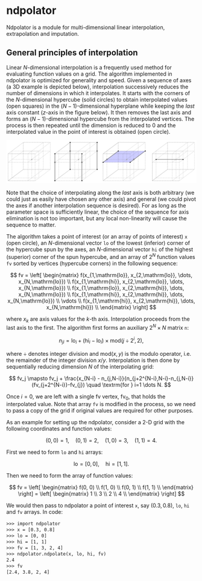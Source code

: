 # ndpolator

Ndpolator is a module for multi-dimensional linear interpolation, extrapolation and imputation.

## General principles of interpolation

Linear $N$-dimensional interpolation is a frequently used method for evaluating function values on a grid. The algorithm implemented in ndpolator is optimized for generality and speed. Given a sequence of axes (a 3D example is depicted below), interpolation successively reduces the number of dimensions in which it interpolates. It starts with the corners of the $N$-dimensional hypercube (solid circles) to obtain interpolated values (open squares) in the $(N-1)$-dimensional hyperplane while keeping the *last* axis constant ($z$-axis in the figure below). It then removes the last axis and forms an $(N-1)$-dimensional hypercube from the interpolated vertices. The process is then repeated until the dimension is reduced to 0 and the interpolated value in the point of interest is obtained (open circle).

![interpolation_3d.svg](docs/interpolation_3d.svg)

Note that the choice of interpolating along the *last* axis is both arbitrary (we could just as easily have chosen any other axis) and general (we could pivot the axes if another interpolation sequence is desired). For as long as the parameter space is sufficiently linear, the choice of the sequence for axis elimination is not too important, but any local non-linearity will cause the sequence to matter.

The algorithm takes a point of interest (or an array of points of interest) `x` (open circle), an $N$-dimensional vector `lo` of the lowest (inferior) corner of the hypercube spun by the axes, an $N$-dimensional vector `hi` of the highest (superior) corner of the spun hypercube, and an array of $2^N$ function values `fv` sorted by vertices (hypercube corners) in the following sequence:

$$ fv = \left[
\begin{matrix}
f(x_{1,\mathrm{lo}}, x_{2,\mathrm{lo}}, \dots, x_{N,\mathrm{lo}}) \\
f(x_{1,\mathrm{hi}}, x_{2,\mathrm{lo}}, \dots, x_{N,\mathrm{lo}}) \\
f(x_{1,\mathrm{lo}}, x_{2,\mathrm{hi}}, \dots, x_{N,\mathrm{lo}}) \\
f(x_{1,\mathrm{hi}}, x_{2,\mathrm{hi}}, \dots, x_{N,\mathrm{lo}}) \\
\vdots \\
f(x_{1,\mathrm{hi}}, x_{2,\mathrm{hi}}, \dots, x_{N,\mathrm{hi}}) \\
\end{matrix}
\right] $$

where $x_k$ are axis values for the $k$-th axis. Interpolation proceeds from the last axis to the first. The algorithm first forms an auxiliary $2^N \times N$ matrix `n`:

$$
n_{ji} = \mathrm{lo}_i + (\mathrm{hi}_i-\mathrm{lo}_i) \times \mathrm{mod} (j \div 2^i, 2),
$$

where $\div$ denotes integer division and $\mathrm{mod}(x, y)$ is the modulo operator, i.e. the remainder of the integer division $x/y$. Interpolation is then done by sequentially reducing dimension $N$ of the interpolating grid:

$$
fv_j \mapsto fv_j + \frac{x_{N-i} - n_{j,N-i}}{n_{j+2^{N-i},N-i}-n_{j,N-i}} (fv_{j+2^{N-i}}-fv_{j}) \quad \textrm{for } i=1 \dots N.
$$

Once $i=0$, we are left with a single fv vertex, $\mathrm{fv}_0$, that holds the interpolated value. Note that array `fv` is modified in the process, so we need to pass a copy of the grid if original values are required for other purposes.

As an example for setting up the ndpolator, consider a 2-D grid with the following coordinates and function values:

$$
(0, 0) = 1, \quad (0, 1) = 2, \quad (1, 0) = 3, \quad (1, 1) = 4.
$$

First we need to form `lo` and `hi` arrays:

$$
\mathrm{lo} = [0, 0], \quad \mathrm{hi} = [1, 1].
$$

Then we need to form the array of function values:

$$
fv = \left[
    \begin{matrix}
        f(0, 0) \\
        f(1, 0) \\
        f(0, 1) \\
        f(1, 1) \\
    \end{matrix}
\right] = \left[
    \begin{matrix}
        1 \\ 3 \\ 2 \\ 4 \\
    \end{matrix}
\right]
$$

We would then pass to ndpolator a point of interest `x`, say $(0.3, 0.8)$, `lo`, `hi` and `fv` arrays. In code:

```
>>> import ndpolator
>>> x = [0.3, 0.8]
>>> lo = [0, 0]
>>> hi = [1, 1]
>>> fv = [1, 3, 2, 4]
>>> ndpolator.ndpolate(x, lo, hi, fv)
2.4
>>> fv
[2.4, 3.8, 2, 4]
```

<!-- ## Imputation

Imputation of missing values has a long history in data science and [many approaches have been proposed](https://towardsdatascience.com/6-different-ways-to-compensate-for-missing-values-data-imputation-with-examples-6022d9ca0779), either general or specific to the problem at hand. In our case we devised an imputation method that closely follows the overall assumptions in treating model atmosphere grids:

* the shape of the parameter space is locally linear to the extent that linear interpolation is adequate within the model uncertainties;
* the definition range of atmosphere grids should not be extended past the original parameter spans; and
* off-grid intensities should be smoothly "ramped" to (or blended with) a wider grid or a theoretical model, such as the blackbody atmosphere.


Consider an N-dimensional hypercube spun by the atmospheric parameters (a 3D example is depicted in the figure below). Let the central point be the imputation vertex (i.e., a NaN value). Other vertices can either either have associated values or NaNs. In general, there are $3^N-1$ bounding vertices (so 26 in 3D).

![imputation_3d.svg](imputation_3d.svg)

If all bounding vertex values are defined, there are $N \choose D$ combinations to interpolate in $D$-dimensional subspace. In 3D, there is 1 combination in 3D, 3 combinations in 2D, and 3 combinations in 1D (cf. the figure above). If there are any NaN values in the grid, those values will fail to interpolate.

If the grid were truly linear, then it would not matter along which direction we interpolate -- all directions would yield the same answer. In our case, however, the parameter space is notably non-linear, so each interpolated direction yields a different result. We need to impute the missing value with a single estimate; statistically we would need to evaluate the local curvature but that would violate our linearity assumption above. Because of that, we can join individual values either by taking a simple mean, or by first averaging them per dimension of the subspace (i.e., over $N \choose D$ combinations), and then taking the mean. The function returns an array of all interpolants, so the calling function can apply any weighting scheme that is suitable for the problem at hand.

The order of directions is determined by the `mask` parameter. It flags the axes that are "in use". For example, for a 3D grid, the sequence is:

$$ [1, 1, 1], [0, 1, 1], [1, 0, 1], [1, 1, 0], [0, 0, 1], [0, 1, 0], [1, 0, 0]. $$

### Application to model atmospheres

Atmosphere grids provide emergent specific intensity of light as a function of atmospheric parameters (Teff, logg, heavy metal abundance, micro- and macro-turbulence, rotational and revolutional radial velocity, ...). These are computed by the model atmosphere codes in (usually) regularly spaced grids of parameters. While some combinations of parameters are not physical, there can be combinations of parameters that *are* physical but that model atmospheres fail to converge. As computing atmospheric models is outside of PHOEBE's realm, we rely on other works to provide the atmosphere grids for us. When these grids feature combinations of parameters that are physical but that do not come with a corresponding emergent specific intensity, we need to *impute* them: replace the non-existent values with their *estimates* from values that are available.

### Blending

The two well defined regimes for computing emergent passband intensities are (1) when the atmospheric parameters fall within the model atmosphere grid, and (2) when the atmospheric parameters fall well outside the model atmosphere grid. In the first case we linearly interpolate (in $N$ dimensions) on the grid, and in the second case we assume a blackbody model atmosphere.

In the latter case we have to deal with one additional complication: limb darkening. Blackbody radiation, by virtue of emergent angle invariance, is not limb-darkened, while stars of course are. That is why the normal emergent passband intensity at a given temperature $T_\mathrm{eff}$ has to be corrected by the integrated limb darkening:

$$ \mathcal L_\mathrm{int} = \int_0^1 \mathcal L(\mu) d\mu, $$

where $\mathcal L(\mu)$ is the limb darkening function and $\mu \equiv \cos \theta$ is the emergent angle. The normal emergent blackbody intensity is then:

$$ B_\mathrm{norm}(\lambda) \mapsto \frac{B_\mathrm{norm}(\lambda)}{\mathcal{L}_\mathrm{int}}. $$

The problem lies in the dependence of $\mathcal L_\mathrm{int}$ on temperature by way of limb darkening coefficients for the given $\mathcal L(\mu)$. When atmospheric parameters are on-grid, $\mathcal L_\mathrm{int}$ is easy to interpolate, but when they are off-grid, $\mathcal L_\mathrm{int}$ needs to be extrapolated. In the vicinity of the grid an $N$-D extrapolation is likely acceptable, but farther from the grid the extrapolated value becomes increasingly unreliable and we are likely better off adopting the _nearest_ value of $\mathcal L_\mathrm{int}$ on the grid instead.

When the values of atmospheric parameters are off the grid but _close_, neither of the above regimes is applicable. If we assumed blackbody radiation, we would introduce a discontinuous jump in emergent passband intensity every time we wander off the grid, which is of course not desired. Instead, this region should "blend" the model atmosphere grid into the blackbody regime as smoothly as possible. Achieving that is our next goal.

It is worth noting that, while blending provides a smooth transition between model atmospheres and blackbody approximation, it does little to nothing to aid in the proper description of physical circumstances that govern this off-grid regime. It is certainly better than a discrete jump, the ultimate solution will be to retire the blackbody approximation and replace it with a more physical model such as the gray atmosphere. Blending will then also be more physical, at least in the sense that the underlying model is not so fundamentally discrepant.

### Blending region

Model atmosphere axes in general follow physical units, so it is impractical to define the blending region in relative terms; for example, 1% in temperature might relate to 500K while 1% in $\log g$ would be 0.05 dex. To rectify that, we remap the axes so that the blending region can be controlled by a single parameter (i.e., the extent beyond the grid boundary). Given the blending region (for example 750K in temperature, 0.5 in surface gravity and 0.5 in abundances), the axes will be rescaled so that the blending region corresponds to 1 unit along each axis. The offsets in the function below are the values of the first element in each axis.

### The blending function

The smoothness of the on-grid to off-grid transition will depend on several factors:

* similarity of the model atmosphere intensities and blackbody intensities at the edge;
* reliability of the $\mathcal L_\mathrm{int}$ extrapolation (be it actual extrapolation or nearest neighbor value adoption);
* reliability of the model atmosphere intensity extrapolation; and
* the choice of the blending function and its extent (i.e., how fast will extrapolated model atmosphere values be tapered into the blackbody regime).

The first three factors are largely out of our control; the last factor, on the other hand, is. The principal parameter that determines blending is _distance from the grid_; given a vector of interest $\mathbf v$ and distance $d$, the blending function provides a prescription on how to mix the extrapolated grid intensity and blackbody intensity at point $\mathbf v$:

$$ I_\mathrm{blend} (\mathbf v) = \alpha(d) \, I_\mathrm{atm} (\mathbf v) + [1 - \alpha(d)] \, I_\mathrm{bb} (\mathrm{v}), $$

where $\alpha(d)$ is the mixing parameter. The simplest prescription for $\alpha(d)$ might be a simple linear ramp:

$$ \alpha (d) = 1 - \tau d, $$

where $\tau$ controls the slope. A slightly more complicated prescription is a sigmoid ramp:

$$ \alpha (d) = 1 - \left( 1 + e^{-\tau (d-\delta)} \right)^{-1}, $$

where $\tau$ and $\delta$ control sigmoid steepness and offset, respectively.

It is important to note that there is _nothing fundamenally physical_ about the choice of the blending function: we _know_ that blackbody intensities are a poor approximation for stars, and we _know_ that model atmosphere validity deteriorates towards the edge of the definition range; how we blend the two values that we _know_ are wrong is of little practical consequence, for as long as the transition is smooth and the model does not feature a significant number of blended surface elements. Blending is meant only and exclusively to enable us to use model atmospheres for the majority of the star when a handful of surface elements' atmospheric parameters fall off the grid, such as the nose of a semi-detached binary, or a spike in reflection, or close-to-critically spinning stars.

Below we define a blending function with these two choices (linear and sigmoid).

### Extrapolate from the grid or adopt the value from the nearest neighbor?

As mentioned above, extrapolation becomes progressively more inaccurate as the distance from the grid increases. In those cases it is likely better to adopt the nearest neighbor value: while demonstrably incorrect, it is almost certainly *less* incorrect than unbound extrapolation. Thus, we need to work out a fast and efficient lookup of the nearest neighbor value.

To that end we employ [k-D trees](https://en.wikipedia.org/wiki/K-d_tree). The algorithm is implemented in scipy; it partitions the data in a way that allows a binary search for the nearest neighbor. To create the search tree, we first identify all non-null vertices and then initialize the tree.

### Computing the blended intensity

Blended emergent intensity can in general be written as:

$$ I_\mathrm{blend} (\mathbf v) = 
\begin{cases}
I_\mathrm{atm} (\mathbf v) & \textrm{model atmosphere region} \\
\alpha I_\mathrm{atm} (\mathbf v) + (1-\alpha) I_\mathrm{bb} (\mathbf v) & \textrm{blending region} \\
I_\mathrm{bb} (\mathbf v) & \textrm{blackbody region} \\
\end{cases} $$

Once we have the blending region and the blending function defined, we can proceed with blending itself. The overall sequence of steps for blending is:

* remap the vector of interest, $\mathbf v$, to the uniform axes;
* among all hypercubes on the grid, find those that are fully defined (i.e., all corresponding intensities are defined and finite) and adjacent to $\mathbf v$;
* for each hypercube:
  * extrapolate the value of $\mathcal L_\mathrm{int}$;
  * calculate blackbody intensity as $I_\mathrm{bb}(\mathrm v) = B(T_\mathrm{eff})/\mathcal L_\mathrm{int}$;
  * extrapolate the value of $I_\mathrm{atm} (\mathbf v)$;
  * calculate the distance vector $\mathbf d$ from $\mathbf v$ to the nearest vertex of the hypercube;
  * project the distance vector onto the normal to the nearest grid surface and calculate $d = \mathbf d \cdot \mathbf {\hat n}$;
  * calculate:
    $$
    I_\mathrm{blend}(\mathbf v) = \begin{cases} I_\mathrm{atm} (\mathbf v) & \textrm{ for } d<0; \\ \alpha I_\mathrm{atm}(\mathbf v) + (1-\alpha) I_\mathrm{bb}(\mathbf v) & \textrm{ for } 0 \leq d \leq 1; \\ I_\mathrm{bb}(\mathbf v) & \textrm{ for } d > 1. \\ \end{cases}
    $$
    Here $\alpha(d)$ is the blending parameter defined above.
* average all $I_\mathrm{blend}(\mathbf v)$ from all hypercubes.

For compute time efficiency, it proves useful to assemble an array of inferior corners of fully defined hypercubes across the entire grid ahead of time; we will use this array to lookup the nearest fully defined hypercube (or a set of hypercubes) for each vector that is off-grid.
-->